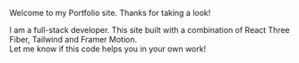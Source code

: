 Welcome to my Portfolio site. Thanks for taking a look!

I am a full-stack developer.  This site built with a combination of React Three Fiber, Tailwind and Framer Motion.  
Let me know if this code helps you in your own work! 

